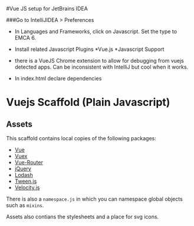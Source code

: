 
#Vue JS setup for JetBrains IDEA

###Go to IntelliJIDEA > Preferences
* In Languages and Frameworks, click on Javascript. Set the type to EMCA 6.
* Install related Javascript Plugins
    *Vue.js
    *Javascript Support
    
* there is a VueJS Chrome extension to allow for debugging from vuejs detected apps. Can be inconsistent with IntelliJ but cool when it works.    
    
* In index.html declare dependencies
    






# Vuejs Scaffold (Plain Javascript)

## Assets

This scaffold contains local copies of the following packages:

* [Vue](https://vuejs.org/v2/guide/)
* [Vuex](https://vuex.vuejs.org/en/)
* [Vue-Router](https://router.vuejs.org/en/)
* [jQuery](https://jquery.com/)
* [Lodash](https://lodash.com/docs/4.17.4)
* [Tween.js](https://github.com/tweenjs/tween.js/)
* [Velocity.js](http://velocityjs.org/)

There is also a `namespace.js` in which you can namespace global objects such as `mixins`.

Assets also contians the stylesheets and a place for svg icons.


